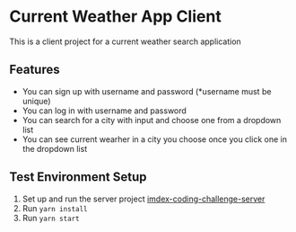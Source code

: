 # Current Weather App Client
This is a client project for a current weather search application

## Features
- You can sign up with username and password (*username must be unique)
- You can log in with username and password
- You can search for a city with input and choose one from a dropdown list
- You can see current wearher in a city you choose once you click one in the dropdown list

## Test Environment Setup
1. Set up and run the server project [imdex-coding-challenge-server
](https://github.com/isaokozakai/imdex-coding-challenge-server)
2. Run `yarn install`
3. Run `yarn start`
